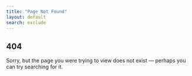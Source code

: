 ```yaml
---
title: "Page Not Found"
layout: default
search: exclude
---  
```


<section id="not-found">
  <div class="container">
    <h1>404</h1>
    <p>Sorry, but the page you were trying to view does not exist &mdash; perhaps you can try searching for it.</p>
  </div>
</section>
